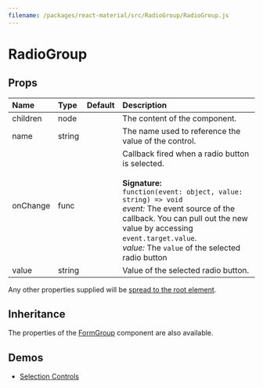 ```yaml
---
filename: /packages/react-material/src/RadioGroup/RadioGroup.js
---
```


<!--- This documentation is automatically generated, do not try to edit it. -->

# RadioGroup



## Props

| Name | Type | Default | Description |
|:-----|:-----|:--------|:------------|
| <span class="prop-name">children</span> | <span class="prop-type">node |  | The content of the component. |
| <span class="prop-name">name</span> | <span class="prop-type">string |  | The name used to reference the value of the control. |
| <span class="prop-name">onChange</span> | <span class="prop-type">func |  | Callback fired when a radio button is selected.<br><br>**Signature:**<br>`function(event: object, value: string) => void`<br>*event:* The event source of the callback. You can pull out the new value by accessing `event.target.value`.<br>*value:* The `value` of the selected radio button |
| <span class="prop-name">value</span> | <span class="prop-type">string |  | Value of the selected radio button. |

Any other properties supplied will be [spread to the root element](/guides/api#spread).

## Inheritance

The properties of the [FormGroup](/api/form-group) component are also available.

## Demos

- [Selection Controls](/demos/selection-controls)

